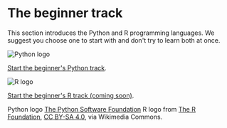 # The beginner track

This section introduces the Python and R programming languages. We suggest you choose one to start with and don't try to learn both at once.

![Python logo](/testio/media/python-logo-small.png)

[Start the beginner's Python track](python/toc.md).

![R logo](/testio/media/R-logo-small.png)

[Start the beginner's R track (coming soon)](r/toc.md).


Python logo <a href="https://www.python.org/community/logos/">The Python Software Foundation</a>
R logo from <a href="https://commons.wikimedia.org/wiki/File:R_logo.svg">The R Foundation</a>, <a href="https://creativecommons.org/licenses/by-sa/4.0">CC BY-SA 4.0</a>, via Wikimedia Commons.
